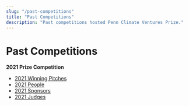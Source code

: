 ```yaml
---
slug: "/past-competitions"
title: "Past Competitions"
description: "Past competitions hosted Penn Climate Ventures Prize."
---
```


# Past Competitions

**2021 Prize Competition**
- [2021 Winning Pitches](/2021/winners)
- [2021 People](/2021/people)
- [2021 Sponsors](/2021/sponsors)
- [2021 Judges](/2021/judges)
